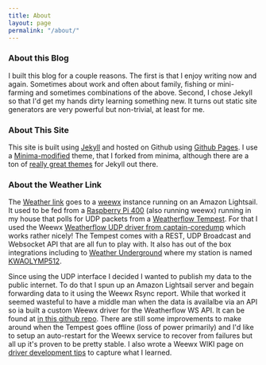 ```yaml
---
title: About
layout: page
permalink: "/about/"
---
```

### About this Blog
I built this blog for a couple reasons.  The first is that I enjoy writing now and again.  Sometimes about work and often about family, fishing or mini-farming and sometimes combinations of the above.  Second, I chose Jekyll so that I'd get my hands dirty learning something new.  It turns out static site generators are very powerful but non-trivial, at least for me.  
### About This Site
This site is built using [Jekyll](https://jekyllrb.com) and hosted on Github using [Github Pages](https://pages.github.com).  I use a [Minima-modified](https://github.com/livysdad27/minima-modified) theme, that I forked from minima, although there are a ton of [really great themes](http://jekyllthemes.org) for Jekyll out there.
### About the Weather Link
The [Weather link](https://weather.boggyhollowfarm.com/) goes to a [weewx](https://weewx.com/) instance running on an Amazon Lightsail.  It used to be fed from a [Raspberry Pi 400](https://www.raspberrypi.com/products/raspberry-pi-400/) (also running weewx) running in my house that polls for UDP packets from a  [Weatherflow Tempest](https://weatherflow.com/tempest-weather-system/).  For that I used the Weewx [Weatherflow UDP driver from captain-coredump](https://github.com/captain-coredump/weatherflow-udp) which works rather nicely!  The Tempest comes with a REST, UDP Broadcast and Websocket API that are all fun to play with.  It also has out of the box integrations including to [Weather Underground](https://www.wunderground.com/dashboard/pws/KWAOLYMP512) where my station is named [KWAOLYMP512](https://www.wunderground.com/weather/us/wa/olympia/KWAOLYMP512).  

Since using the UDP interface I decided I wanted to publish my data to the public internet.  To do that I spun up an Amazon Lightsail server and begain forwarding data to it using the Weewx Rsync report.  While that worked it seemed wasteful to have a middle man when the data is availalbe via an API so ia built a custom Weewx driver for the Weatherflow WS API.  It can be found at [in this github repo](https://github.com/captain-coredump/weatherflow-udp).  There are still some improvements to make around when the Tempest goes offline (loss of power primarily) and I'd like to setup an auto-restart for the Weewx service to recover from failures but all up it's proven to be pretty stable.  I also wrote a Weewx WIKI page on [driver development tips](https://github.com/weewx/weewx/wiki/Weewx-Driver-Development-Tips) to capture what I learned.  